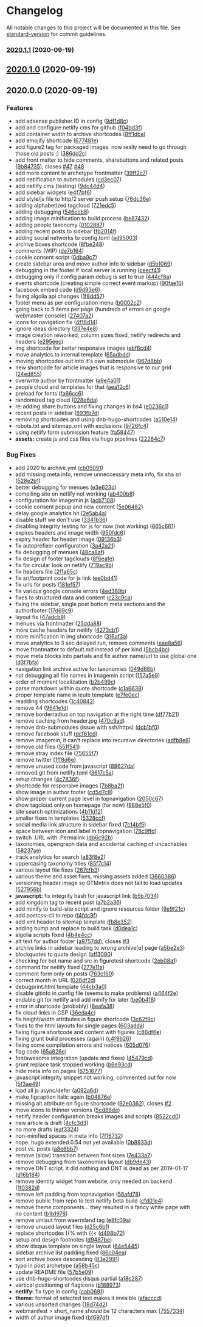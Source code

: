 # Changelog

All notable changes to this project will be documented in this file. See [standard-version](https://github.com/conventional-changelog/standard-version) for commit guidelines.

### [2020.1.1](https://bitbucket.org/pkollitsch/samui-samui.de/compare/2020.1.0...2020.1.1) (2020-09-19)

## [2020.1.0](https://bitbucket.org/pkollitsch/samui-samui.de/compare/2020.0.0...2020.1.0) (2020-09-19)

## 2020.0.0 (2020-09-19)


### Features

* add adsense publisher ID in config ([9df1d8c](https://bitbucket.org/pkollitsch/samui-samui.de/commit/9df1d8c3770f7cddcb22e52c07038d18a8486984))
* add and configure netlify cms for github ([f04bd3f](https://bitbucket.org/pkollitsch/samui-samui.de/commit/f04bd3f666d025144bd4dff1b88f7998d5625c94))
* add container width to archive shortcodes ([8ff1dba](https://bitbucket.org/pkollitsch/samui-samui.de/commit/8ff1dbac0804d48e797ae7fc125ab68ca259ea51))
* add emojify shortcode ([677481e](https://bitbucket.org/pkollitsch/samui-samui.de/commit/677481ebc92d928dee1cfc0d1231b4fd169c2bfb))
* add figure2 tag for packaged images. now really need to go through those old posts ;) ([386dd2c](https://bitbucket.org/pkollitsch/samui-samui.de/commit/386dd2c0d3bdba942d40f46f96a09604b282eb19))
* add front matter to hide comments, sharebuttons and related posts ([9b84735](https://bitbucket.org/pkollitsch/samui-samui.de/commit/9b8473504139621630cc1af8d3e9ea52f0eed17e)), closes [#47](https://bitbucket.org/pkollitsch/samui-samui.de/issues/47) [#48](https://bitbucket.org/pkollitsch/samui-samui.de/issues/48)
* add more content to archetype frontmatter ([39ff2c7](https://bitbucket.org/pkollitsch/samui-samui.de/commit/39ff2c73814695637e658e24e8c79cc3842144ee))
* add netlification to submodules ([cd3ec07](https://bitbucket.org/pkollitsch/samui-samui.de/commit/cd3ec0749282b1a54290da37770b57fa5e9f9ec4))
* add netlify cms (testing) ([9dc44d4](https://bitbucket.org/pkollitsch/samui-samui.de/commit/9dc44d473bf34115709fe24efb6a7b4ad8b23357))
* add sidebar widgets ([e4f7bf6](https://bitbucket.org/pkollitsch/samui-samui.de/commit/e4f7bf6420f0c23755cd004db40ae0a0c33b4ed8))
* add style/js file to http/2 server push setup ([76dc36e](https://bitbucket.org/pkollitsch/samui-samui.de/commit/76dc36e6c945630e3b67cdfb6d043ce7b25bab2d))
* adding alphabetized tagcloud ([721edc5](https://bitbucket.org/pkollitsch/samui-samui.de/commit/721edc5bba5a5bc67b1fb6c47434db6a9a56a449))
* adding debugging ([546ccb8](https://bitbucket.org/pkollitsch/samui-samui.de/commit/546ccb853eadc2a26f326e0705aa4471ee81c2b0))
* adding image minification to build process ([be87432](https://bitbucket.org/pkollitsch/samui-samui.de/commit/be874329cfbedac8fd2e063cf4eaec2c73b3fb4f))
* adding people taxonomy ([0102887](https://bitbucket.org/pkollitsch/samui-samui.de/commit/01028872e60995aa5889e38bfef9e68e128429c6))
* adding recent posts to sidebar ([fb2014f](https://bitbucket.org/pkollitsch/samui-samui.de/commit/fb2014fef8ca9df4e58a1a452b2ce2000b3f0b46))
* adding social networks to config.toml ([ad95003](https://bitbucket.org/pkollitsch/samui-samui.de/commit/ad9500325ed569863e8e238f101cfb0de3af7c3c))
* archive boxes shortcode ([8fbe248](https://bitbucket.org/pkollitsch/samui-samui.de/commit/8fbe248b17d90d9997899b888ecf8225f0e67416))
* comments (WIP) ([de7b164](https://bitbucket.org/pkollitsch/samui-samui.de/commit/de7b164d88ae724ce79736e808ac0a86d82604f6))
* cookie consent script ([0dba9c7](https://bitbucket.org/pkollitsch/samui-samui.de/commit/0dba9c771d9afa0f8c0a841ca14708fcdf85cb8a))
* create sidebar area and move author info to sidebar ([d5b1069](https://bitbucket.org/pkollitsch/samui-samui.de/commit/d5b10690631bde0498631312157d545c59139a35))
* debugging in the footer if local server is running ([ceecf41](https://bitbucket.org/pkollitsch/samui-samui.de/commit/ceecf41f7d47f0fcbd7e2ce5bc621a636207b788))
* debugging only if config param debug is set to true ([444cf8a](https://bitbucket.org/pkollitsch/samui-samui.de/commit/444cf8a8d0ad582ec9a7678f7db948de621da874))
* events shortcode (creating simple correct event markup) ([90fae16](https://bitbucket.org/pkollitsch/samui-samui.de/commit/90fae16b85be800c3af5dc7e1ea147e494175e91))
* facebook embed code ([d9d93e6](https://bitbucket.org/pkollitsch/samui-samui.de/commit/d9d93e60b58630bf98607510ab90b94ca5258ef1))
* fixing algolia api changes ([1f8dd57](https://bitbucket.org/pkollitsch/samui-samui.de/commit/1f8dd57cb4589b96b71440fd7bb1581b86b72be4))
* footer menu as per configuration menu ([b0002c2](https://bitbucket.org/pkollitsch/samui-samui.de/commit/b0002c2c19aed48acddeeb040d27014fa3c27744))
* going back to 5 items per page (hundreds of errors on google webmaster console) ([27407a2](https://bitbucket.org/pkollitsch/samui-samui.de/commit/27407a20e5b50b6c1f727f0f8ab9a5cf06bea380))
* icons for navigation fix ([4f16d14](https://bitbucket.org/pkollitsch/samui-samui.de/commit/4f16d145c213fb94cf1496d7e2b189996ec32281))
* ignore ideas directory ([337e4e8](https://bitbucket.org/pkollitsch/samui-samui.de/commit/337e4e85dbd1cd0713f80c03efbfffa3859ae523))
* image creation reworked, column sizes fixed, netlify redirects and headers ([e295eec](https://bitbucket.org/pkollitsch/samui-samui.de/commit/e295eecfc0dc825859de268b845576fc5e6b6d81))
* img shortcode for better responsive images ([ebf6cd4](https://bitbucket.org/pkollitsch/samui-samui.de/commit/ebf6cd423d72e3cf43ade328736c83faec015e9a))
* move analytics to internal template ([65adbdd](https://bitbucket.org/pkollitsch/samui-samui.de/commit/65adbdd0432c649f296974ae5ff9f337b83cf6a2))
* moving shortcodes out into it's own submodule ([967d8bb](https://bitbucket.org/pkollitsch/samui-samui.de/commit/967d8bb1962a12425dbd9a7db84b5936027c0b21))
* new shortcode for article images that is responsive to our grid ([24ed855](https://bitbucket.org/pkollitsch/samui-samui.de/commit/24ed855625c8ab2c9d94544d93d248cd956971ea))
* overwrite author by frontmatter ([a9e4a01](https://bitbucket.org/pkollitsch/samui-samui.de/commit/a9e4a01ae990b5ba172ab93736f409d63a1d902e))
* people cloud and templates for that ([aea12c6](https://bitbucket.org/pkollitsch/samui-samui.de/commit/aea12c668cc1af96c219dd1574bfc9f36f6b4165))
* preload for fonts ([fa66cc6](https://bitbucket.org/pkollitsch/samui-samui.de/commit/fa66cc6c12179c5315fcd1e9cf76f1957013dc81))
* randomized tag cloud ([028e6da](https://bitbucket.org/pkollitsch/samui-samui.de/commit/028e6dac66bc8a4e7eefa3d48b1c785c3ce7b328))
* re-adding share buttons and fixing changes in bs4 ([e0236c1](https://bitbucket.org/pkollitsch/samui-samui.de/commit/e0236c1c84921e4e886c16fef9f329ae1a8f6040))
* recent posts in sidebar ([893fb7d](https://bitbucket.org/pkollitsch/samui-samui.de/commit/893fb7dfda3ce7717b1ac90a2b2fb04c834a338f))
* removing shortcodes and using dnb-hugo-shortcodes ([a510e14](https://bitbucket.org/pkollitsch/samui-samui.de/commit/a510e1499d33cb08553bf0a96496183fd72c12f4))
* robots.txt and sitemap.xml with exclusions ([9726fc4](https://bitbucket.org/pkollitsch/samui-samui.de/commit/9726fc490df6ab4eb298832641af4e0d7b057fac))
* using netlify form submission feature ([fa58447](https://bitbucket.org/pkollitsch/samui-samui.de/commit/fa58447901244689b1b3046f624e0eb8403498ad))
* **assets:** create js and css files via hugo pipelines ([22264c7](https://bitbucket.org/pkollitsch/samui-samui.de/commit/22264c78446e1d2cd0fd88533935f91709fbe00c))


### Bug Fixes

* add 2020 to archive.yml ([cb05091](https://bitbucket.org/pkollitsch/samui-samui.de/commit/cb050912a1fa6b5e58036a6c94a20e24eaf7612e))
* add missing meta info, remove unneccessary meta info, fix sha sri ([528e2b1](https://bitbucket.org/pkollitsch/samui-samui.de/commit/528e2b10b5a6767b580a03b07bbb65b3f5e5a616))
* better debugging for menues ([e3e623d](https://bitbucket.org/pkollitsch/samui-samui.de/commit/e3e623d5b4c4766e7ce74c62847df2205396cf23))
* compiling site on netlify not working ([ab400b8](https://bitbucket.org/pkollitsch/samui-samui.de/commit/ab400b8502737c41eaaacf2a6b7904bcecec5802))
* configuration for imagemin.js ([acb7108](https://bitbucket.org/pkollitsch/samui-samui.de/commit/acb7108d4551224dd495d7573b9921f02906ac84))
* cookie consent popup and new content ([5e06482](https://bitbucket.org/pkollitsch/samui-samui.de/commit/5e064824a3e35657c305ea527e272f214612aa09))
* delay google analytics hit ([2e5ab4a](https://bitbucket.org/pkollitsch/samui-samui.de/commit/2e5ab4aa7f7af57b417d5479bdc086bfcbe1fa5f))
* disable stuff we don't use ([3341b36](https://bitbucket.org/pkollitsch/samui-samui.de/commit/3341b36d9dc9581a0b711b1565f47c0467a8965f))
* disabling integrity testing for js for now (not working) ([865c661](https://bitbucket.org/pkollitsch/samui-samui.de/commit/865c661937dabc5e4d1daeb3e122472aeaeafb4d))
* expires headers and image width ([950fdc6](https://bitbucket.org/pkollitsch/samui-samui.de/commit/950fdc6736a3287894fbba3625f6de94cb63595b))
* expiry header for header image ([09136b3](https://bitbucket.org/pkollitsch/samui-samui.de/commit/09136b3ff7c4624c828c477433f88be2535e225d))
* fix autoprefixer configuration ([3a42a21](https://bitbucket.org/pkollitsch/samui-samui.de/commit/3a42a21617b083d08d88024d898dc806be42cbf7))
* fix debugging of menues ([48ca8af](https://bitbucket.org/pkollitsch/samui-samui.de/commit/48ca8af138ca91ecfa2fdfd155d495f11b9db8f7))
* fix design of footer tagclouds ([8f6eafe](https://bitbucket.org/pkollitsch/samui-samui.de/commit/8f6eafed746c19195e80daf20c3fabb9188a0ae1))
* fix for circular look on netlify ([719ac9b](https://bitbucket.org/pkollitsch/samui-samui.de/commit/719ac9b0530eef66ae3a6c4012300d5c9b07e8b8))
* fix headers file ([2f1a65c](https://bitbucket.org/pkollitsch/samui-samui.de/commit/2f1a65c5a39339746bf870992ad06e5cdaee6b21))
* fix sri/footprint code for js link ([ee0bd41](https://bitbucket.org/pkollitsch/samui-samui.de/commit/ee0bd41f9eb9c9eb0378b1aad62dcdf5170b011f))
* fix urls for posts ([181ef57](https://bitbucket.org/pkollitsch/samui-samui.de/commit/181ef57f37482340d22b292b23fc402d17392f72))
* fix various google console errors ([4ed389b](https://bitbucket.org/pkollitsch/samui-samui.de/commit/4ed389bc6310eb003302aca9157937cd332c9261))
* fixes to structured data and content ([c23c9ca](https://bitbucket.org/pkollitsch/samui-samui.de/commit/c23c9ca585ff9412fa325b1e03844a573faf540d))
* fixing the sidebar, single post bottom meta sections and the authorfooter ([17d69c9](https://bitbucket.org/pkollitsch/samui-samui.de/commit/17d69c9198c1481ebe0a8ce237ee01ced26016ce))
* layout fix ([47adcb9](https://bitbucket.org/pkollitsch/samui-samui.de/commit/47adcb97166dbace83d34e293209f9659de73ee9))
* menues  via frontmatter ([25dda88](https://bitbucket.org/pkollitsch/samui-samui.de/commit/25dda88ac55c01242750b31997520e5b1bcce7f4))
* more cache headers for netlify ([4273cb1](https://bitbucket.org/pkollitsch/samui-samui.de/commit/4273cb18e6062dfbcc3f002b5bf0c3d6445de069))
* more minification in img shortcode ([316af3a](https://bitbucket.org/pkollitsch/samui-samui.de/commit/316af3a8d88a677ba6e83dcf1c3f24d36924d124))
* move analytics to 3 sec delayed run, remove comments ([eae8a56](https://bitbucket.org/pkollitsch/samui-samui.de/commit/eae8a5677aede31b661d0293008a3314855658b4))
* move frontmatter to default.md instead of per kind ([5bcb4bc](https://bitbucket.org/pkollitsch/samui-samui.de/commit/5bcb4bca7faf46a8510ce35def68f78ed8be3daf))
* move meta blocks into partials and fix author name/url to use global one ([d3f7bfa](https://bitbucket.org/pkollitsch/samui-samui.de/commit/d3f7bfab3a533801cbc779fadc54a89ad0a204d4))
* navigation link archive active for taxonomies ([049d68b](https://bitbucket.org/pkollitsch/samui-samui.de/commit/049d68b0a3130f0362151e57ab45f577ef13675c))
* not debugging all file names in imagemin script ([157a5e9](https://bitbucket.org/pkollitsch/samui-samui.de/commit/157a5e9e9c2f75721034bec2f0c9f7203e5e9780))
* order of moment localization ([b2b499c](https://bitbucket.org/pkollitsch/samui-samui.de/commit/b2b499c61c4f6bd4c6dbaefab04327f659342f2d))
* parse markdown within quote shortcode ([c1a6638](https://bitbucket.org/pkollitsch/samui-samui.de/commit/c1a66387b59414ed7b4496d94113d3a062f847ba))
* proper template name in leute template ([e7fe0ec](https://bitbucket.org/pkollitsch/samui-samui.de/commit/e7fe0ec8c7f99e409c03a09d0cafdf957ff99e07))
* readding shortcodes ([1c40842](https://bitbucket.org/pkollitsch/samui-samui.de/commit/1c40842335124d0980975c4e3924260d1049b0b7))
* remove 44 ([9641e1d](https://bitbucket.org/pkollitsch/samui-samui.de/commit/9641e1da0b89d52d6403524ef71cbe656239dfe8))
* remove borderradius on top navigation at the right time ([df77b21](https://bitbucket.org/pkollitsch/samui-samui.de/commit/df77b21ad782b0d2fd99dd4801af995612ad5eb0))
* remove caching from header.jpg ([470c9ad](https://bitbucket.org/pkollitsch/samui-samui.de/commit/470c9ad5b90a3f4c55a96d9dea0c94d31e3ae282))
* remove dnb-submodules (issue with ssh/https) ([dcb1bf0](https://bitbucket.org/pkollitsch/samui-samui.de/commit/dcb1bf0ae655515eda930756e51f41812e6caa3e))
* remove facebook stuff ([dcf61cd](https://bitbucket.org/pkollitsch/samui-samui.de/commit/dcf61cd79c416059dc7e87a1e94d90989f519a25))
* remove imagemin, it can't replace into recursive directories ([adfb8e8](https://bitbucket.org/pkollitsch/samui-samui.de/commit/adfb8e8bc8c9d81e2ad23b67eb8e76fd51b085fa))
* remove old files ([551f541](https://bitbucket.org/pkollitsch/samui-samui.de/commit/551f54146f43c8101da73b7dab4c4b0d10ef606c))
* remove stray index file ([75655f7](https://bitbucket.org/pkollitsch/samui-samui.de/commit/75655f7e9f5e8ffa66aa98b1e4aa9b0ed50f93cd))
* remove twitter ([1ff8d6e](https://bitbucket.org/pkollitsch/samui-samui.de/commit/1ff8d6e30b4770fabcb989402b7265243936b2b1))
* remove unused code from javascript ([88627da](https://bitbucket.org/pkollitsch/samui-samui.de/commit/88627da5ee06a174ec037d65f594a2a67ba3a37f))
* removed git from netlify.toml ([3617c5a](https://bitbucket.org/pkollitsch/samui-samui.de/commit/3617c5a497912c8b39422275a2a99828bc082258))
* setup changes ([4c7836f](https://bitbucket.org/pkollitsch/samui-samui.de/commit/4c7836f7ba5d3345c0602be7e16ccee04b30d698))
* shortcode for responsive images ([7b8ba2f](https://bitbucket.org/pkollitsch/samui-samui.de/commit/7b8ba2f68d78547fb2c4494869d4ad6804ef309b))
* show image in author footer ([cd5d7c8](https://bitbucket.org/pkollitsch/samui-samui.de/commit/cd5d7c82bd2391ccade7ed3d9a466417c1fe87f0))
* show proper current page level in topnavigation ([2050c67](https://bitbucket.org/pkollitsch/samui-samui.de/commit/2050c673ed726e29b05a4ece8e426d86a8bb7958))
* show tagcloud only on homepage (for now) ([988e5f0](https://bitbucket.org/pkollitsch/samui-samui.de/commit/988e5f0eb7611dc70447ddc242b9e9d809a0e1f9))
* site search optimizations ([4b11d12](https://bitbucket.org/pkollitsch/samui-samui.de/commit/4b11d12627ebbf1406cceb72f0c5ee5696596de8))
* smaller fixes in templates ([5328ccf](https://bitbucket.org/pkollitsch/samui-samui.de/commit/5328ccff0d1da27a9cc9dd2f23248e9666e3c1e9))
* social media link structure in sidebar fixed ([7c14bf5](https://bitbucket.org/pkollitsch/samui-samui.de/commit/7c14bf52d772d512c00089aa5bd4c8e10980f590))
* space between icon and label in topnavigation ([78c9ffd](https://bitbucket.org/pkollitsch/samui-samui.de/commit/78c9ffd9da6a1a10aff126fe1615b4b28184ec3e))
* switch .URL with .Permalink ([db6c92b](https://bitbucket.org/pkollitsch/samui-samui.de/commit/db6c92b505fad8b8e35923134f11fb056a6f896d))
* taxonomies, opengraph data and accidental caching of uncachables ([58237ae](https://bitbucket.org/pkollitsch/samui-samui.de/commit/58237ae3238cbbf0aa676727f3f8f89e45c1a3b3))
* track analytics for search ([a83f8e2](https://bitbucket.org/pkollitsch/samui-samui.de/commit/a83f8e2f5c39fd172786f4855c65cc3c2ff023cb))
* uppercasing taxonomy titles ([85f7c14](https://bitbucket.org/pkollitsch/samui-samui.de/commit/85f7c14eaea2a36beba38ab3e2e9533e18983d56))
* various layout file fixes ([267cfb3](https://bitbucket.org/pkollitsch/samui-samui.de/commit/267cfb30e47262d82dd3b8393b7889c76e81da90))
* various theme and asset fixes, missing assets added ([3660386](https://bitbucket.org/pkollitsch/samui-samui.de/commit/3660386e48fe5254803271db8fde414766bb6031))
* versioning header image so GTMetrix does not fail to load updates ([527956b](https://bitbucket.org/pkollitsch/samui-samui.de/commit/527956bc4fa52db8f6aaca39aea93f98eaf995fb))
* **javascript:** fix integrity hash for javascript link ([b5b7034](https://bitbucket.org/pkollitsch/samui-samui.de/commit/b5b7034c163890feb9e864b44a0bec55b51f7ed5))
* add kingdom tag to recent post ([a7b2a36](https://bitbucket.org/pkollitsch/samui-samui.de/commit/a7b2a36ec3c99ac475a81fe64886dcf5a0827dcf))
* add minify to build-site script and ignore resources folder ([9e9f21c](https://bitbucket.org/pkollitsch/samui-samui.de/commit/9e9f21c22b7e27f6e27d8bf370849e7618f1ab38))
* add postcss-cli to repo ([f4fdc9f](https://bitbucket.org/pkollitsch/samui-samui.de/commit/f4fdc9faf5cb394a1f9cb0ddcec8cb78decc8425))
* add xml header to sitemap template ([fb8e352](https://bitbucket.org/pkollitsch/samui-samui.de/commit/fb8e352c022c3f14f09618d02f9d3615d575d368))
* adding bump and replace to build task ([d0dea1c](https://bitbucket.org/pkollitsch/samui-samui.de/commit/d0dea1caeb1dfea69ac7ca9816d71633f06a1e4b))
* algolia scripts fixed ([4b4e4cc](https://bitbucket.org/pkollitsch/samui-samui.de/commit/4b4e4cc5ee9cd8a534d95b18b7a2a41348ebd7b0))
* alt text for author footer ([a9757dd](https://bitbucket.org/pkollitsch/samui-samui.de/commit/a9757dd9a79c7a6574eb82a7bb4868039db8ffbe)), closes [#3](https://bitbucket.org/pkollitsch/samui-samui.de/issues/3)
* archive links in sidebar leading to wrong archive[e] page ([a5be2e3](https://bitbucket.org/pkollitsch/samui-samui.de/commit/a5be2e3d145614a1ef0f5c0cb374c458e7cfe07b))
* blockquotes to quote design ([bff3090](https://bitbucket.org/pkollitsch/samui-samui.de/commit/bff309042ef5312f59dbbe7d4f41f19a545e1b9c))
* checking for bot name and src in figuretest shortcode ([2eb08a1](https://bitbucket.org/pkollitsch/samui-samui.de/commit/2eb08a112af18e8ffbcfcd304783563fa1065441))
* command for netlify fixed ([277e11a](https://bitbucket.org/pkollitsch/samui-samui.de/commit/277e11a957fe7be7443ebf715844cf0a19318323))
* comment form only on posts ([763c160](https://bitbucket.org/pkollitsch/samui-samui.de/commit/763c160d96db3f89ac92789ccae227e647c85c4a))
* correct month in URL ([026df2d](https://bitbucket.org/pkollitsch/samui-samui.de/commit/026df2ded9e9f18d52e1c25c9a43caafb06c316e))
* debugprint.html template ([44cb3a0](https://bitbucket.org/pkollitsch/samui-samui.de/commit/44cb3a04f181dc3e303dc57cb0b0b38c8e624ca4))
* disable gitinfo in config file (seems to make problems) ([a464f2e](https://bitbucket.org/pkollitsch/samui-samui.de/commit/a464f2e67826927b6b8b0205718254b73eeabde2))
* endable git for netlify and add minify for later ([be0b418](https://bitbucket.org/pkollitsch/samui-samui.de/commit/be0b418f2999c61743ce170a2b028b0087176b08))
* error in shortcode (probably) ([8eafa38](https://bitbucket.org/pkollitsch/samui-samui.de/commit/8eafa381d562fa3af731e083fd6ffe8076e71468))
* fix cloud links in CSP ([36eda4c](https://bitbucket.org/pkollitsch/samui-samui.de/commit/36eda4cc2c3c5dd978b4d5dec60735a7bb6de698))
* fix height/width attributes in figure shortcode ([3c62f9c](https://bitbucket.org/pkollitsch/samui-samui.de/commit/3c62f9c7eff59b50ae6dec6462e44b32d64ba1e1))
* fixes to the html layouts for single pages ([603adda](https://bitbucket.org/pkollitsch/samui-samui.de/commit/603adda1099bdb11c9fbc5c1f63e399db56990db))
* fixing figure shortcode and content with figures ([c86df6e](https://bitbucket.org/pkollitsch/samui-samui.de/commit/c86df6e37207c30c6cc402fb4f6abf1abe033ab5))
* fixing grunt build processes (again) ([c4f9b26](https://bitbucket.org/pkollitsch/samui-samui.de/commit/c4f9b26aac8d5616f4f7627318c3dd297ef90177))
* fixing some compilation errors and notices ([605d076](https://bitbucket.org/pkollitsch/samui-samui.de/commit/605d0766dfebed13a739c37fa60d4a922d786c73))
* flag code ([65a826e](https://bitbucket.org/pkollitsch/samui-samui.de/commit/65a826ea3fa717d414a5abc01f3b0fa52f50ddb1))
* fontawesome integration (update and fixes) ([45479cd](https://bitbucket.org/pkollitsch/samui-samui.de/commit/45479cdd37df0166c2563b1ca70c7683b4d9bf8b))
* grunt replace task stopped working ([b6e93cd](https://bitbucket.org/pkollitsch/samui-samui.de/commit/b6e93cd0b2e43cb3f4ec4fc8c66f061ce3f52e08))
* hide meta info on pages ([6751677](https://bitbucket.org/pkollitsch/samui-samui.de/commit/67516775f065adb01e1ecd9b294e3f397253f45a))
* javascript integrity snippet not working, commented out for now ([5f3ae49](https://bitbucket.org/pkollitsch/samui-samui.de/commit/5f3ae49736741feadac465167962c65aa9d1c1a5))
* load all js async/defer ([a092a6d](https://bitbucket.org/pkollitsch/samui-samui.de/commit/a092a6d27f81c99e6332e52d7c0124c5ab719f1d))
* make figcaption italic again ([b04876e](https://bitbucket.org/pkollitsch/samui-samui.de/commit/b04876ed04e0028658e31b4ca0ba62521e97da60))
* missing alt attribute on figure shortcode ([92e0362](https://bitbucket.org/pkollitsch/samui-samui.de/commit/92e03621e5480994a7ab63693b9a1d1ada936f10)), closes [#2](https://bitbucket.org/pkollitsch/samui-samui.de/issues/2)
* move icons to thinner versions ([5cd86de](https://bitbucket.org/pkollitsch/samui-samui.de/commit/5cd86dee6cbfcb508e05d9b6d64a4d43cfdd9dfd))
* netlify header configuration breaks images and scripts ([8522cd0](https://bitbucket.org/pkollitsch/samui-samui.de/commit/8522cd014233a2ed73c31ad503c840d0c9aaec7f))
* new article is draft ([4cfc3d3](https://bitbucket.org/pkollitsch/samui-samui.de/commit/4cfc3d3140d930e0023b0699d3a525e257167ac6))
* no more drafts ([eaf3324](https://bitbucket.org/pkollitsch/samui-samui.de/commit/eaf33242e58087b6e4cbcd5fe7f0c1eb71434db9))
* non-minified spaces in meta info ([7f16732](https://bitbucket.org/pkollitsch/samui-samui.de/commit/7f16732fee4eb97e3ecec7d689d58fd7ccb0169f))
* nope. hugo extended 0.54 not yet available ([0b8933d](https://bitbucket.org/pkollitsch/samui-samui.de/commit/0b8933d603e24be683667160eceb09016343a24d))
* post vs. posts ([a8e6bb7](https://bitbucket.org/pkollitsch/samui-samui.de/commit/a8e6bb72c01509e7eef5950b10d7a79d7c2f3fcc))
* remove (slow) transition between font sizes ([7e433a7](https://bitbucket.org/pkollitsch/samui-samui.de/commit/7e433a75726c0fbbc70477a8aed351b2b493e5c9))
* remove debugging from taxonomies layout ([db9de43](https://bitbucket.org/pkollitsch/samui-samui.de/commit/db9de4340dd2b3b58f310489f7ece2ebcf559da8))
* remove DNT script. it did nothing and DNT is dead as per 2019-01-17 ([d16b184](https://bitbucket.org/pkollitsch/samui-samui.de/commit/d16b18440a25f2862ff09f02e8ab0489eca3cc4f))
* remove identity widget from website, only needed on backend ([1f0382d](https://bitbucket.org/pkollitsch/samui-samui.de/commit/1f0382d85a4f773f8149c8256a11c5230e48711b))
* remove left padding from topnavigation ([56afd78](https://bitbucket.org/pkollitsch/samui-samui.de/commit/56afd789614e6e3fd736cb040a9d2087929eb698))
* remove public from repo to test netlify beta build ([cfd01e4](https://bitbucket.org/pkollitsch/samui-samui.de/commit/cfd01e443c18ec1b317eaee23306bfb72cb61ff9))
* remove theme components... they resulted in a fancy white page with no content ([b1b1978](https://bitbucket.org/pkollitsch/samui-samui.de/commit/b1b197859509dd1a5c9580e758e04d746a1aa24c))
* remove umlaut from waermland tag ([e8fc09a](https://bitbucket.org/pkollitsch/samui-samui.de/commit/e8fc09a038b149cfb04bef1e5ff59d2f837fe1ff))
* remove unused layout files ([d25c6b1](https://bitbucket.org/pkollitsch/samui-samui.de/commit/d25c6b16dccc837af91b43f4bae0660a9df865cc))
* replace shortcodes {{% with {{< ([d498b72](https://bitbucket.org/pkollitsch/samui-samui.de/commit/d498b72872fe9fa91afb959b0d3f75c94923d870))
* setup and design footnotes ([d9487be](https://bitbucket.org/pkollitsch/samui-samui.de/commit/d9487be8af27b224f3f85f0d7ae86a303a282c4a))
* show disqus template on single layout ([64e5445](https://bitbucket.org/pkollitsch/samui-samui.de/commit/64e54451667b3f4104d3a64f7dda49c6ae7c5c93))
* sidebar archive list padding fixed ([86c04ea](https://bitbucket.org/pkollitsch/samui-samui.de/commit/86c04ea0383416323d4972a32aedacf7ca5c85cc))
* sort archive boxes descending ([83e2991](https://bitbucket.org/pkollitsch/samui-samui.de/commit/83e29916f5d0afd601d5d533435b01f491dbea54))
* typo in post archetype ([a58b45c](https://bitbucket.org/pkollitsch/samui-samui.de/commit/a58b45ca8e617d36350d80967e750b9ffae80989))
* update README file ([57b5e09](https://bitbucket.org/pkollitsch/samui-samui.de/commit/57b5e09da2aa34fbd96c02df60e4f4a361b22cb7))
* use dnb-hugo-shortcodes disqus partial ([a18c287](https://bitbucket.org/pkollitsch/samui-samui.de/commit/a18c287b3be91e1d09446f0e5364845349a4626b))
* vertical positioning of flagicons ([b188973](https://bitbucket.org/pkollitsch/samui-samui.de/commit/b18897370254a590c1022ec2a1c7445448481ce0))
* **netlify:** fix type in config ([cab0691](https://bitbucket.org/pkollitsch/samui-samui.de/commit/cab0691ae80721e962ce713081b5b31079c8348d))
* **theme:** format of selected text makes it invisible ([afacccd](https://bitbucket.org/pkollitsch/samui-samui.de/commit/afacccdc1408c5b17238695776bd8ae062c87e5c))
* various unsorted changes ([18d74d2](https://bitbucket.org/pkollitsch/samui-samui.de/commit/18d74d29fb80b69861a49a653f600e1722c0f5f5))
* webmanifest > short_name should be 12 characters max ([7557334](https://bitbucket.org/pkollitsch/samui-samui.de/commit/7557334c344bce0d561fab2060112a176dda14a5))
* width of author image fixed ([bf697df](https://bitbucket.org/pkollitsch/samui-samui.de/commit/bf697dfb7a60e84170a45fa4f8116519458c3055))
